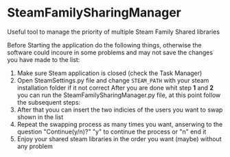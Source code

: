 # SteamFamilySharingManager
Useful tool to manage the priority of multiple Steam Family Shared libraries

Before Starting the application do the following things, otherwise the software could incoure in some problems and may not save the changes you have made to the list:
1. Make sure Steam application is closed (check the Task Manager)
2. Open SteamSettings.py file and change ``STEAM_PATH`` with your steam installation folder if it not correct
After you are done whit step ****1**** and ****2**** you can run the SteamFamilySharingManager.py file, at this point follow the subsequent steps:
1. After that youu can insert the two indicies of the users you want to swap shown in the list
2. Repeat the swapping process as many times you want, anserwing to the question "Continue(y/n)?" "y" to continue the process or "n" end it 
3. Enjoy your shared steam libraries in the order you want (maybe) without any problem
